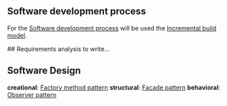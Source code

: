 ## Software development process
For the [Software development process] will be used the [Incremental build model].

## Requirements analysis
to write...

## Software Design
**creational**: [Factory method pattern]
**structural**: [Facade pattern]
**behavioral**: [Observer pattern]


[Software development process]: https://en.wikipedia.org/wiki/Software_development_process
[Incremental build model]: https://en.wikipedia.org/wiki/Incremental_build_model
[Factory method pattern]: https://en.wikipedia.org/wiki/Factory_method_pattern
[Facade pattern]: https://en.wikipedia.org/wiki/Facade_pattern
[Observer pattern]: https://en.wikipedia.org/wiki/Observer_pattern
